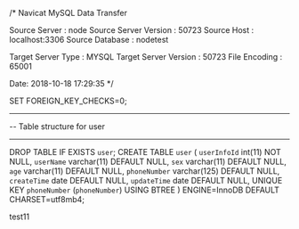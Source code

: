 /*
Navicat MySQL Data Transfer

Source Server         : node
Source Server Version : 50723
Source Host           : localhost:3306
Source Database       : nodetest

Target Server Type    : MYSQL
Target Server Version : 50723
File Encoding         : 65001

Date: 2018-10-18 17:29:35
*/

SET FOREIGN_KEY_CHECKS=0;

-- ----------------------------
-- Table structure for user
-- ----------------------------
DROP TABLE IF EXISTS `user`;
CREATE TABLE `user` (
  `userInfoId` int(11) NOT NULL,
  `userName` varchar(11) DEFAULT NULL,
  `sex` varchar(11) DEFAULT NULL,
  `age` varchar(11) DEFAULT NULL,
  `phoneNumber` varchar(125) DEFAULT NULL,
  `createTime` date DEFAULT NULL,
  `updateTime` date DEFAULT NULL,
  UNIQUE KEY `phoneNumber` (`phoneNumber`) USING BTREE
) ENGINE=InnoDB DEFAULT CHARSET=utf8mb4;

test11